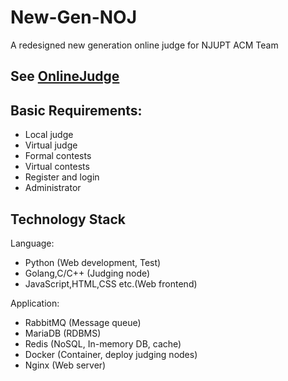 # New-Gen-NOJ
A redesigned new generation online judge for NJUPT ACM Team

## See [OnlineJudge](https://github.com/NJUPT-ACM-Team/OnlineJudge) ##

## Basic Requirements:
* Local judge
* Virtual judge
* Formal contests
* Virtual contests
* Register and login
* Administrator

## Technology Stack
Language:
* Python (Web development, Test)
* Golang,C/C++ (Judging node)
* JavaScript,HTML,CSS etc.(Web frontend)

Application:
* RabbitMQ (Message queue)
* MariaDB (RDBMS)
* Redis (NoSQL, In-memory DB, cache)
* Docker (Container, deploy judging nodes)
* Nginx (Web server)
